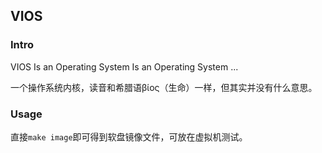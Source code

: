 ## VIOS

### Intro
VIOS Is an Operating System Is an Operating System ...

一个操作系统内核，读音和希腊语βίος（生命）一样，但其实并没有什么意思。

### Usage
直接`make image`即可得到软盘镜像文件，可放在虚拟机测试。


